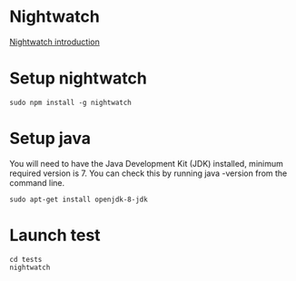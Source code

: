 # Nightwatch
[Nightwatch introduction](http://nightwatchjs.org/guide#guide)

# Setup nightwatch
```
sudo npm install -g nightwatch
```

# Setup java
You will need to have the Java Development Kit (JDK) installed, minimum required version is 7. 
You can check this by running java -version from the command line.
```
sudo apt-get install openjdk-8-jdk
```

# Launch test
```
cd tests
nightwatch
```
